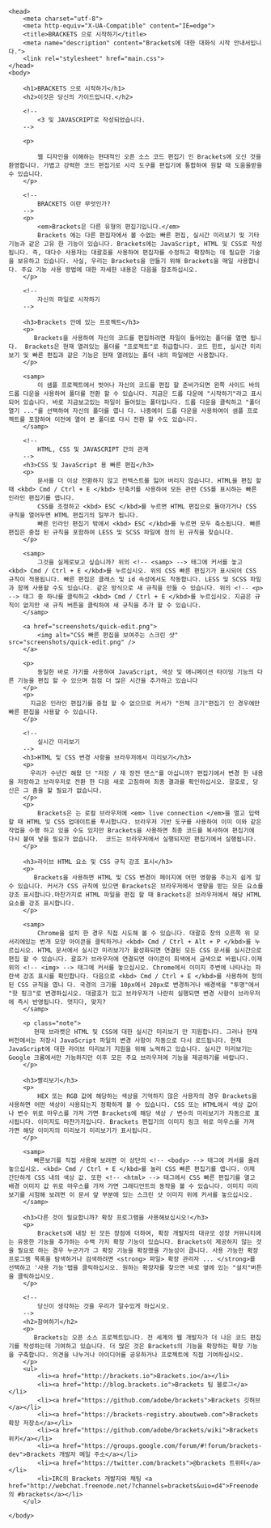 <!DOCTYPE html>
<html>
    
    <head>
        <meta charset="utf-8">
        <meta http-equiv="X-UA-Compatible" content="IE=edge">
        <title>BRACKETS 으로 시작하기</title>
        <meta name="description" content="Brackets에 대한 대화식 시작 안내서입니다.">
        <link rel="stylesheet" href="main.css">
    </head>
    <body>
        
        <h1>BRACKETS 으로 시작하기</h1>
        <h2>이것은 당신의 가이드입니다.</h2>
        
        <!--
            <3 및 JAVASCRIPT로 작성되었습니다.
        -->
        
        <p>
            
            웹 디자인을 이해하는 현대적인 오픈 소스 코드 편집기 인 Brackets에 오신 것을 환영합니다. 가볍고 강력한 코드 편집기로 시각 도구를 편집기에 통합하여 원할 때 도움을받을 수 있습니다.
        </p>
        
        <!--
            BRACKETS 이란 무엇인가?
        -->
        <p>
            <em>Brackets은 다른 유형의 편집기입니다.</em>
            Brackets 에는 다른 편집자에서 볼 수없는 빠른 편집, 실시간 미리보기 및 기타 기능과 같은 고유 한 기능이 있습니다. Brackets에는 JavaScript, HTML 및 CSS로 작성됩니다. 즉, 대다수 사용자는 대괄호를 사용하여 편집자를 수정하고 확장하는 데 필요한 기술을 보유하고 있습니다. 사실, 우리는 Brackets을 만들기 위해 Brackets을 매일 사용합니다. 주요 기능 사용 방법에 대한 자세한 내용은 다음을 참조하십시오.
        </p>
        
        <!--
            자신의 파일로 시작하기
        -->
        
        <h3>Brackets 안에 있는 프로젝트</h3>
        <p>
           Brackets을 사용하여 자신의 코드를 편집하려면 파일이 들어있는 폴더를 열면 됩니다.  Brackets은 현재 열려있는 폴더를 "프로젝트"로 취급합니다. 코드 힌트, 실시간 미리보기 및 빠른 편집과 같은 기능은 현재 열려있는 폴더 내의 파일에만 사용합니다.
        </p>
        
        <samp>
            이 샘플 프로젝트에서 벗어나 자신의 코드를 편집 할 준비가되면 왼쪽 사이드 바의 드롭 다운을 사용하여 폴더를 전환 할 수 있습니다. 지금은 드롭 다운에 "시작하기"라고 표시되어 있습니다. 바로 지금보고있는 파일이 들어있는 폴더입니다. 드롭 다운을 클릭하고 "폴더 열기 ..."를 선택하여 자신의 폴더를 엽니 다. 나중에이 드롭 다운을 사용하여이 샘플 프로젝트를 포함하여 이전에 열어 본 폴더로 다시 전환 할 수도 있습니다.
        </samp>
        
        <!--
            HTML, CSS 및 JAVASCRIPT 간의 관계
        -->
        <h3>CSS 및 JavaScript 용 빠른 편집</h3>
        <p>
            문서를 더 이상 전환하지 않고 컨텍스트를 잃어 버리지 않습니다. HTML을 편집 할 때 <kbd> Cmd / Ctrl + E </kbd> 단축키를 사용하여 모든 관련 CSS를 표시하는 빠른 인라인 편집기를 엽니다.
            CSS를 조정하고 <kbd> ESC </kbd>를 누르면 HTML 편집으로 돌아가거나 CSS 규칙을 열어두면 HTML 편집기의 일부가 됩니다.
            빠른 인라인 편집기 밖에서 <kbd> ESC </kbd>를 누르면 모두 축소됩니다. 빠른 편집은 중첩 된 규칙을 포함하여 LESS 및 SCSS 파일에 정의 된 규칙을 찾습니다. 
        </p>
        
        <samp>
            그것을 실제로보고 싶습니까? 위의 <!-- <samp> --> 태그에 커서를 놓고 <kbd> Cmd / Ctrl + E </kbd>를 누르십시오. 위의 CSS 빠른 편집기가 표시되어 CSS 규칙이 적용됩니다. 빠른 편집은 클래스 및 id 속성에서도 작동합니다. LESS 및 SCSS 파일과 함께 사용할 수도 있습니다. 같은 방식으로 새 규칙을 만들 수 있습니다. 위의 <!-- <p> --> 태그 중 하나를 클릭하고 <kbd> Cmd / Ctrl + E </kbd>를 누르십시오. 지금은 규칙이 없지만 새 규칙 버튼을 클릭하여 새 규칙을 추가 할 수 있습니다.         
        </samp>
        
        <a href="screenshots/quick-edit.png">
            <img alt="CSS 빠른 편집을 보여주는 스크린 샷" src="screenshots/quick-edit.png" />
        </a>
        
        <p>
            동일한 바로 가기를 사용하여 JavaScript, 색상 및 애니메이션 타이밍 기능의 다른 기능을 편집 할 수 있으며 점점 더 많은 시간을 추가하고 있습니다
        </p>
        <p>
          지금은 인라인 편집기를 중첩 할 수 없으므로 커서가 "전체 크기"편집기 인 경우에만 빠른 편집을 사용할 수 있습니다.
        </p>
        
        <!--
            실시간 미리보기
        -->
        <h3>HTML 및 CSS 변경 사항을 브라우저에서 미리보기</h3>
        <p>
          우리가 수년간 해왔 던 "저장 / 재 장전 댄스"를 아십니까? 편집기에서 변경 한 내용을 저장하고 브라우저로 전환 한 다음 새로 고침하여 최종 결과를 확인하십시오. 괄호로, 당신은 그 춤을 할 필요가 없습니다.
        </p>
        <p>
            Brackets은 는 로컬 브라우저에 <em> live connection </em>을 열고 입력 할 때 HTML 및 CSS 업데이트를 푸시합니다. 브라우저 기반 도구를 사용하여 이미 이와 같은 작업을 수행 하고 있을 수도 있지만 Brackets을 사용하면 최종 코드를 복사하여 편집기에 다시 붙여 넣을 필요가 없습니다.  코드는 브라우저에서 실행되지만 편집기에서 실행됩니다.
        </p>
        
        <h3>라이브 HTML 요소 및 CSS 규칙 강조 표시</h3>
        <p>
           Brackets을 사용하면 HTML 및 CSS 변경이 페이지에 어떤 영향을 주는지 쉽게 알 수 있습니다. 커서가 CSS 규칙에 있으면 Brackets은 브라우저에서 영향을 받는 모든 요소를 강조 표시합니다.마찬가지로 HTML 파일을 편집 할 때 Brackets은 브라우저에서 해당 HTML 요소를 강조 표시합니다. 
        </p>
        
        <samp>
            Chrome을 설치 한 경우 직접 시도해 볼 수 있습니다. 대괄호 창의 오른쪽 위 모서리에있는 번개 모양 아이콘을 클릭하거나 <kbd> Cmd / Ctrl + Alt + P </kbd>를 누르십시오. HTML 문서에서 실시간 미리보기가 활성화되면 연결된 모든 CSS 문서를 실시간으로 편집 할 수 있습니다. 괄호가 브라우저에 연결되면 아이콘이 회색에서 금색으로 바뀝니다.이제 위의 <!-- <img> --> 태그에 커서를 놓으십시오. Chrome에서 이미지 주변에 나타나는 파란색 강조 표시를 확인합니다. 다음으로 <kbd> Cmd / Ctrl + E </kbd>를 사용하여 정의 된 CSS 규칙을 엽니 다. 국경의 크기를 10px에서 20px로 변경하거나 배경색을 "투명"에서 "핫 핑크"로 변경하십시오. 대괄호가 있고 브라우저가 나란히 실행되면 변경 사항이 브라우저에 즉시 반영됩니다. 멋지다, 맞지?
        </samp>
        
        <p class="note">
           현재 브라켓은 HTML 및 CSS에 대한 실시간 미리보기 만 지원합니다. 그러나 현재 버전에서는 저장시 JavaScript 파일의 변경 사항이 자동으로 다시 로드됩니다. 현재 JavaScript에 대한 라이브 미리보기 지원을 위해 노력하고 있습니다. 실시간 미리보기는 Google 크롬에서만 가능하지만 이후 모든 주요 브라우저에 기능을 제공하기를 바랍니다. 
        </p>
        
        <h3>빨리보기</h3>
        <p>
            HEX 또는 RGB 값에 해당하는 색상을 기억하지 않은 사용자의 경우 Brackets을 사용하면 어떤 색상이 사용되는지 정확하게 볼 수 있습니다. CSS 또는 HTML에서 색상 값이나 변수 위로 마우스를 가져 가면 Brackets에 해당 색상 / 변수의 미리보기가 자동으로 표시됩니다. 이미지도 마찬가지입니다. Brackets 편집기의 이미지 링크 위로 마우스를 가져 가면 해당 이미지의 미리보기 미리보기가 표시됩니다. 
        </p>
        
        <samp>
           빠른보기를 직접 사용해 보려면 이 상단의 <!-- <body> --> 태그에 커서를 올려 놓으십시오. <kbd> Cmd / Ctrl + E </kbd>를 눌러 CSS 빠른 편집기를 엽니다. 이제 간단하게 CSS 내의 색상 값. 또한 <!-- <html> --> 태그에서 CSS 빠른 편집기를 열고 배경 이미지 값 위로 마우스를 가져 가면 그래디언트의 동작을 볼 수 있습니다. 이미지 미리보기를 시험해 보려면 이 문서 앞 부분에 있는 스크린 샷 이미지 위에 커서를 놓으십시오.
        </samp>
        
        <h3>다른 것이 필요합니까? 확장 프로그램을 사용해보십시오!</h3>
        <p>
            Brackets에 내장 된 모든 장점에 더하여, 확장 개발자의 대규모 성장 커뮤니티에는 유용한 기능을 추가하는 수백 가지 확장 기능이 있습니다. Brackets이 제공하지 않는 것을 필요로 하는 경우 누군가가 그 확장 기능을 확장했을 가능성이 큽니다. 사용 가능한 확장 프로그램 목록을 탐색하거나 검색하려면 <strong> 파일> 확장 관리자 ... </strong>를 선택하고 '사용 가능'탭을 클릭하십시오. 원하는 확장자를 찾으면 바로 옆에 있는 "설치"버튼을 클릭하십시오.
        </p>
        
        <!--
            당신이 생각하는 것을 우리가 알수있게 하십시오.
        -->
        <h2>참여하기</h2>
        <p>
           Brackets는 오픈 소스 프로젝트입니다. 전 세계의 웹 개발자가 더 나은 코드 편집기를 작성하는데 기여하고 있습니다. 더 많은 것은 Brackets의 기능을 확장하는 확장 기능을 구축합니다. 의견을 나누거나 아이디어를 공유하거나 프로젝트에 직접 기여하십시오.
        </p>
        <ul>
            <li><a href="http://brackets.io">Brackets.io</a></li>
            <li><a href="http://blog.brackets.io">Brackets 팀 블로그</a></li>
            <li><a href="https://github.com/adobe/brackets">Brackets 깃허브</a></li>
            <li><a href="https://brackets-registry.aboutweb.com">Brackets 확장 저장소</a></li>
            <li><a href="https://github.com/adobe/brackets/wiki">Brackets 위키</a></li>
            <li><a href="https://groups.google.com/forum/#!forum/brackets-dev">Brackets 개발자 메일 주소</a></li>
            <li><a href="https://twitter.com/brackets">@brackets 트위터</a></li>
            <li>IRC의 Brackets 개발자와 채팅 <a href="http://webchat.freenode.net/?channels=brackets&uio=d4">Freenode의 #brackets</a></li>
        </ul>
        
    </body>
</html>
<!--
    [[[[[[[[[[[[[[[      ]]]]]]]]]]]]]]]
    [::::::::::::::      ::::::::::::::]
    [::::::::::::::      ::::::::::::::]
    [::::::[[[[[[[:      :]]]]]]]::::::]
    [:::::[                      ]:::::]
    [:::::[                      ]:::::]
    [:::::[                      ]:::::]
    [:::::[                      ]:::::]
    [:::::[     CODE THE WEB     ]:::::]
    [:::::[  http://brackets.io  ]:::::]
    [:::::[                      ]:::::]
    [:::::[                      ]:::::]
    [:::::[                      ]:::::]
    [:::::[                      ]:::::]
    [::::::[[[[[[[:      :]]]]]]]::::::]
    [::::::::::::::      ::::::::::::::]
    [::::::::::::::      ::::::::::::::]
    [[[[[[[[[[[[[[[      ]]]]]]]]]]]]]]]
-->
